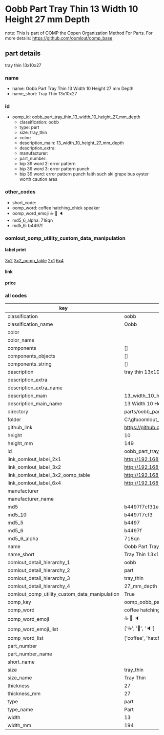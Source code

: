 # Oobb Part Tray Thin 13 Width 10 Height 27 mm Depth  

note: This is part of OOMP the Oopen Organization Method For Parts. For more details: https://github.com/oomlout/oomp_base

##  part details
  



tray thin 13x10x27



### name
* name: Oobb Part Tray Thin 13 Width 10 Height 27 mm Depth
* name_short: Tray Thin 13x10x27 
### id
* oomp_id: oobb_part_tray_thin_13_width_10_height_27_mm_depth
  * classification: oobb
  * type: part
  * size: tray_thin
  * color: 
  * description_main: 13_width_10_height_27_mm_depth
  * description_extra: 
  * manufacturer: 
  * part_number: 
  * bip 39 word 2: error pattern
  * bip 39 word 3: error pattern punch
  * bip 39 word: error pattern punch faith such ski grape bus oyster worth caution area

### other_codes
* short_code: 
* oomp_word: coffee hatching_chick speaker
* oomp_word_emoji :coffee: :hatching_chick: :speaker:
* md5_6_alpha: 718qn
* md5_6: b4497f






### oomlout_oomp_utility_custom_data_manipulation
#### label print
[3x2](http://192.168.1.245:1112/?label=oomp%20718qn)
[3x2_oomp_table](http://192.168.1.108:1112/?label=oomp%20718qn)
[2x1](http://192.168.1.242:1112/?label=oomp%20718qn)
[6x4](http://192.168.1.55:1112/?label=oomp%20718qn)    

#### link

                              

#### price







### all codes 
| key | value |  
| --- | --- |  
| classification | oobb |  
| classification_name | Oobb |  
| color |  |  
| color_name |  |  
| components | [] |  
| components_objects | [] |  
| components_string | [] |  
| description | tray thin 13x10x27 |  
| description_extra |  |  
| description_extra_name |  |  
| description_main | 13_width_10_height_27_mm_depth |  
| description_main_name | 13 Width 10 Height 27 mm Depth |  
| directory | parts/oobb_part_tray_thin_13_width_10_height_27_mm_depth |  
| folder | C:\gh\oomlout_oobb_version_4_generated_parts\parts\oobb_part_tray_thin_13_width_10_height_27_mm_depth |  
| github_link | https://github.com/oomlout/oomlout_oomp_part_src/tree/main/parts/oobb_part_tray_thin_13_width_10_height_27_mm_depth |  
| height | 10 |  
| height_mm | 149 |  
| id | oobb_part_tray_thin_13_width_10_height_27_mm_depth |  
| link_oomlout_label_2x1 | http://192.168.1.242:1112/?label=oomp%20718qn |  
| link_oomlout_label_3x2 | http://192.168.1.245:1112/?label=oomp%20718qn |  
| link_oomlout_label_3x2_oomp_table | http://192.168.1.108:1112/?label=oomp%20718qn |  
| link_oomlout_label_6x4 | http://192.168.1.55:1112/?label=oomp%20718qn |  
| manufacturer |  |  
| manufacturer_name |  |  
| md5 | b4497f7cf31eecbb296c35215ba85266 |  
| md5_10 | b4497f7cf3 |  
| md5_5 | b4497 |  
| md5_6 | b4497f |  
| md5_6_alpha | 718qn |  
| name | Oobb Part Tray Thin 13 Width 10 Height 27 mm Depth |  
| name_short | Tray Thin 13x10x27  |  
| oomlout_detail_hierarchy_1 | oobb |  
| oomlout_detail_hierarchy_2 | part |  
| oomlout_detail_hierarchy_3 | tray_thin |  
| oomlout_detail_hierarchy_4 | 27_mm_depth |  
| oomlout_oomp_utility_custom_data_manipulation | True |  
| oomp_key | oomp_oobb_part_tray_thin_13_width_10_height_27_mm_depth |  
| oomp_word | coffee hatching_chick speaker |  
| oomp_word_emoji | :coffee: :hatching_chick: :speaker: |  
| oomp_word_emoji_list | [':coffee:', ':hatching_chick:', ':speaker:'] |  
| oomp_word_list | ['coffee', 'hatching_chick', 'speaker'] |  
| part_number |  |  
| part_number_name |  |  
| short_name |  |  
| size | tray_thin |  
| size_name | Tray Thin |  
| thickness | 27 |  
| thickness_mm | 27 |  
| type | part |  
| type_name | Part |  
| width | 13 |  
| width_mm | 194 |  
